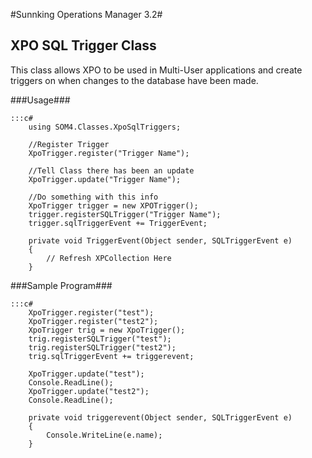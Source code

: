 #Sunnking Operations Manager 3.2#
## XPO SQL Trigger Class

This class allows XPO to be used in Multi-User applications and create triggers on when changes to the database have been made.

###Usage###

	:::c#
		using SOM4.Classes.XpoSqlTriggers;
		
		//Register Trigger
		XpoTrigger.register("Trigger Name");
		
		//Tell Class there has been an update
		XpoTrigger.update("Trigger Name");
		
		//Do something with this info
		XpoTrigger trigger = new XPOTrigger();
		trigger.registerSQLTrigger("Trigger Name");
		trigger.sqlTriggerEvent += TriggerEvent;
		
		private void TriggerEvent(Object sender, SQLTriggerEvent e)
		{
  			// Refresh XPCollection Here
		}

###Sample Program###

	:::c#
		XpoTrigger.register("test");
		XpoTrigger.register("test2");
		XpoTrigger trig = new XpoTrigger();
		trig.registerSQLTrigger("test");
		trig.registerSQLTrigger("test2");
		trig.sqlTriggerEvent += triggerevent;
		
		XpoTrigger.update("test");
		Console.ReadLine();
		XpoTrigger.update("test2");
		Console.ReadLine();
		
		private void triggerevent(Object sender, SQLTriggerEvent e)
		{
			Console.WriteLine(e.name);
		}
